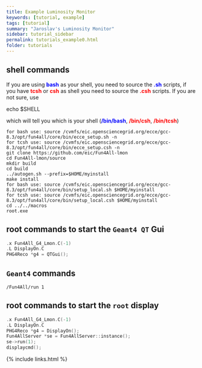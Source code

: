 ```yaml
---
title: Example Luminosity Monitor
keywords: [tutorial, example]
tags: [tutorial]
summary: "Jaroslav's Luminosity Monitor"
sidebar: tutorial_sidebar
permalink: tutorials_example0.html
folder: tutorials
---
```


## shell commands

If you are using <span style="color: blue;">**bash**</span> as your shell, you need to source the <span style="color: blue;">**.sh**</span> scripts, if you have <span style="color: red;">**tcsh**</span> or <span style="color: red;">**csh**</span> as shell you need to source the <span style="color: red;">**.csh**</span> scripts. If you are not sure, use

echo $SHELL

which will tell you which is your shell (<span style="color: blue;">**/bin/bash**</span>, <span style="color: red;">**/bin/csh**</span>, <span style="color: red;">**/bin/tcsh**</span>)



    for bash use: source /cvmfs/eic.opensciencegrid.org/ecce/gcc-8.3/opt/fun4all/core/bin/ecce_setup.sh -n
    for tcsh use: source /cvmfs/eic.opensciencegrid.org/ecce/gcc-8.3/opt/fun4all/core/bin/ecce_setup.csh -n
    git clone https://github.com/eic/Fun4All-lmon
    cd Fun4All-lmon/source
    mkdir build
    cd build
    ../autogen.sh --prefix=$HOME/myinstall
    make install
    for bash use: source /cvmfs/eic.opensciencegrid.org/ecce/gcc-8.3/opt/fun4all/core/bin/setup_local.sh $HOME/myinstall
    for tcsh use: source /cvmfs/eic.opensciencegrid.org/ecce/gcc-8.3/opt/fun4all/core/bin/setup_local.csh $HOME/myinstall
    cd ../../macros
    root.exe


## root commands to start the `Geant4 QT` Gui

```cpp
.x Fun4All_G4_Lmon.C(-1)
.L DisplayOn.C
PHG4Reco *g4 = QTGui();
```
## `Geant4` commands

```
/Fun4All/run 1
```

## root commands to start the `root` display

```cpp
.x Fun4All_G4_Lmon.C(-1)
.L DisplayOn.C
PHG4Reco *g4 = DisplayOn();
Fun4AllServer *se = Fun4AllServer::instance();
se->run(1);
displaycmd();
```

{% include links.html %}

